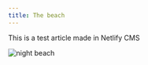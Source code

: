 ```yaml
---
title: The beach
---
```

This is a test article made in Netlify CMS

![night beach](content/33017694648_9f62a8ca25_k.jpg "night beach")